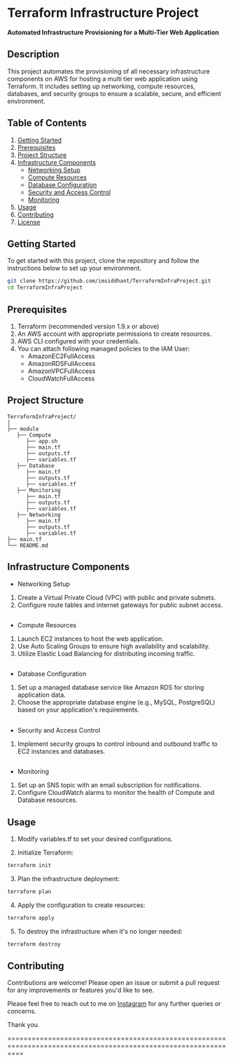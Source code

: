 # Terraform Infrastructure Project

**Automated Infrastructure Provisioning for a Multi-Tier Web Application**

## Description

This project automates the provisioning of all necessary infrastructure components on AWS for hosting a multi tier web application using Terraform. It includes setting up networking, compute resources, databases, and security groups to ensure a scalable, secure, and efficient environment.

## Table of Contents

1. [Getting Started](#getting-started)
2. [Prerequisites](#prerequisites)
3. [Project Structure](#project-structure)
4. [Infrastructure Components](#infrastructure-components)
   - [Networking Setup](#networking-setup)
   - [Compute Resources](#compute-resources)
   - [Database Configuration](#database-configuration)
   - [Security and Access Control](#security-and-access-control)
   - [Monitoring](#monitoring)
5. [Usage](#usage)
6. [Contributing](#contributing)
7. [License](#license)

## Getting Started

To get started with this project, clone the repository and follow the instructions below to set up your environment.

```bash
git clone https://github.com/imsiddhant/TerraformInfraProject.git
cd TerraformInfraProject
```

## Prerequisites

1. Terraform (recommended version 1.9.x or above)
2. An AWS account with appropriate permissions to create resources.
3. AWS CLI configured with your credentials.
4. You can attach following managed policies to the IAM User:
   - AmazonEC2FullAccess
   - AmazonRDSFullAccess
   - AmazonVPCFullAccess
   - CloudWatchFullAccess

## Project Structure

```
TerraformInfraProject/
│
├── module
   ├── Compute
      ├── app.sh
      ├── main.tf
      ├── outputs.tf
      ├── variables.tf
   ├── Database
      ├── main.tf
      ├── outputs.tf
      ├── variables.tf
   ├── Monitoring
      ├── main.tf
      ├── outputs.tf
      ├── variables.tf
   ├── Networking
      ├── main.tf
      ├── outputs.tf
      ├── variables.tf
├── main.tf
└── README.md
```

## Infrastructure Components

- Networking Setup
1. Create a Virtual Private Cloud (VPC) with public and private subnets.
2. Configure route tables and internet gateways for public subnet access.
##
- Compute Resources
1. Launch EC2 instances to host the web application.
2. Use Auto Scaling Groups to ensure high availability and scalability.
3. Utilize Elastic Load Balancing for distributing incoming traffic.
##
- Database Configuration
1. Set up a managed database service like Amazon RDS for storing application data.
2. Choose the appropriate database engine (e.g., MySQL, PostgreSQL) based on your application's requirements.
##
- Security and Access Control
1. Implement security groups to control inbound and outbound traffic to EC2 instances and databases.
##
- Monitoring
1. Set up an SNS topic with an email subscription for notifications.
2. Configure CloudWatch alarms to monitor the health of Compute and Database resources.

## Usage

1. Modify variables.tf to set your desired configurations.

2. Initialize Terraform:
```bash
terraform init
```

3. Plan the infrastructure deployment:
```bash
terraform plan
```

4. Apply the configuration to create resources:
```bash
terraform apply
```

5. To destroy the infrastructure when it's no longer needed:
```bash
terraform destroy
```

## Contributing
Contributions are welcome! Please open an issue or submit a pull request for any improvements or features you'd like to see.

Please feel free to reach out to me on [Instagram](https://www.instagram.com/geekat07) for any further queries or concerns.

Thank you.

================================================================================================================